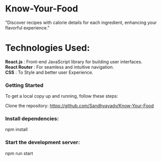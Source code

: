 # Know-Your-Food

"Discover recipes with calorie details for each ingredient, enhancing your flavorful experience."

# Technologies Used:

<b>React.js</b> : Front-end JavaScript library for building user interfaces.<br>
<b>React Router</b> : For seamless and intuitive navigation.<br>
<b>CSS</b> : To Style and better user Experience.<br>

### Getting Started
To get a local copy up and running, follow these steps:

Clone the repository: https://github.com/Sandhyayadv/Know-Your-Food

### Install dependencies:
npm install
### Start the development server:
npm run start
